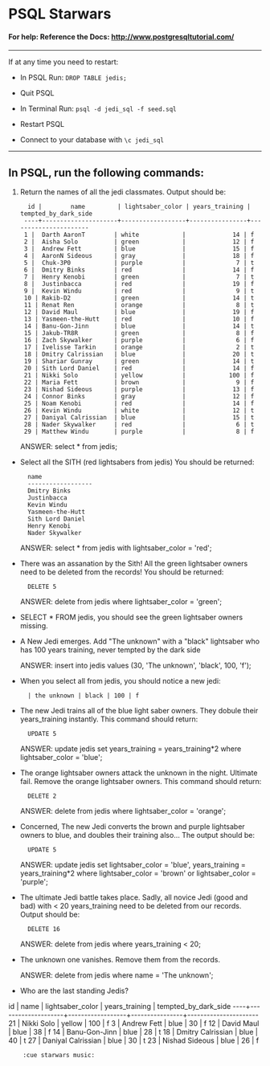 #  PSQL Starwars

#### For help: Reference the Docs: http://www.postgresqltutorial.com/

---

If at any time you need to restart:

- In PSQL Run: ``DROP TABLE jedis;``

- Quit PSQL

- In Terminal Run: ``psql -d jedi_sql -f seed.sql``

- Restart PSQL

- Connect to your database with ``\c jedi_sql``
 

---

 
## In PSQL, run the following commands:



1. Return the names of all the jedi classmates. Output should be: 

         id |        name         | lightsaber_color | years_training | tempted_by_dark_side
        ----+---------------------+------------------+----------------+----------------------
        1 |  Darth AaronT        | white            |             14 | f
        2 |  Aisha Solo          | green            |             12 | f
        3 |  Andrew Fett         | blue             |             15 | f
        4 |  AaronN Sideous      | gray             |             18 | f
        5 |  Chuk-3P0            | purple           |              7 | t
        6 |  Dmitry Binks        | red              |             14 | f
        7 |  Henry Kenobi        | green            |              7 | t
        8 |  Justinbacca         | red              |             19 | f
        9 |  Kevin Windu         | red              |              9 | t
        10 | Rakib-D2            | green            |             14 | t
        11 | Renat Ren           | orange           |              8 | t
        12 | David Maul          | blue             |             19 | f
        13 | Yasmeen-the-Hutt    | red              |             10 | f
        14 | Banu-Gon-Jinn       | blue             |             14 | t
        15 | Jakub-TR8R          | green            |              8 | f
        16 | Zach Skywalker      | purple           |              6 | f
        17 | Ivelisse Tarkin     | orange           |              2 | t
        18 | Dmitry Calrissian   | blue             |             20 | t
        19 | Shariar Gunray      | green            |             14 | t
        20 | Sith Lord Daniel    | red              |             14 | f
        21 | Nikki Solo          | yellow           |            100 | f
        22 | Maria Fett          | brown            |              9 | f
        23 | Nishad Sideous      | purple           |             13 | f
        24 | Connor Binks        | gray             |             12 | f
        25 | Noam Kenobi         | red              |             14 | f
        26 | Kevin Windu         | white            |             12 | t
        27 | Daniyal Calrissian  | blue             |             15 | t
        28 | Nader Skywalker     | red              |              6 | t
        29 | Matthew Windu       | purple           |              8 | f

    ANSWER: select * from jedis;

- Select all the SITH (red lightsabers from jedis) You should be returned:
        
        name
        ------------------
        Dmitry Binks
        Justinbacca
        Kevin Windu
        Yasmeen-the-Hutt
        Sith Lord Daniel
        Henry Kenobi
        Nader Skywalker

    ANSWER: select * from jedis with lightsaber_color = 'red';
        
- There was an assanation by the Sith! All the green lightsaber owners need to be deleted from the records! You should be returned:

        DELETE 5    
    
    ANSWER: delete from jedis where lightsaber_color = 'green';

- SELECT * FROM jedis, you should see the green lightsaber owners missing.  
    
- A New Jedi emerges. Add "The unknown" with a "black" lightsaber who has 100 years training, never tempted by the dark side

    ANSWER: insert into jedis values (30, 'The unknown', 'black', 100, 'f');

- When you select all from jedis, you should notice a new jedi:

        | the unknown | black | 100 | f                    

- The new Jedi trains all of the blue light saber owners. They dobule their years_training instantly. This command should return:

        UPDATE 5

    ANSWER: update jedis set years_training = years_training*2 where lightsaber_color = 'blue';

- The orange lightsaber owners attack the unknown in the night. Ultimate fail. Remove the orange lightsaber owners. This command should return: 
        
        DELETE 2

    ANSWER: delete from jedis where lightsaber_color = 'orange';
    
- Concerned, The new Jedi converts the brown and purple lightsaber owners to blue, and doubles their training also... The output should be:

        UPDATE 5

    ANSWER: update jedis set lightsaber_color = 'blue', years_training = years_training*2 where lightsaber_color = 'brown' or lightsaber_color = 'purple';
        
- The ultimate Jedi battle takes place. Sadly, all novice Jedi (good and bad) with < 20 years_training need to be deleted from our records. Output should be: 

        DELETE 16

    ANSWER: delete from jedis where years_training < 20;

- The unknown one vanishes. Remove them from the records. 

    ANSWER: delete from jedis where name = 'The unknown';

- Who are the last standing Jedis?

 id |        name        | lightsaber_color | years_training | tempted_by_dark_side 
----+--------------------+------------------+----------------+----------------------
 21 | Nikki Solo         | yellow           |            100 | f
  3 | Andrew Fett        | blue             |             30 | f
 12 | David Maul         | blue             |             38 | f
 14 | Banu-Gon-Jinn      | blue             |             28 | t
 18 | Dmitry Calrissian  | blue             |             40 | t
 27 | Daniyal Calrissian | blue             |             30 | t
 23 | Nishad Sideous     | blue             |             26 | f

        :cue starwars music: 

  





